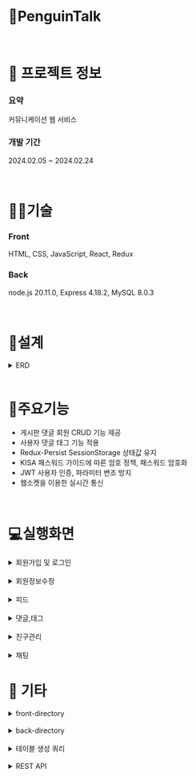 # 🐧PenguinTalk

<br />

# 📄 프로젝트 정보

### 요약

커뮤니케이션 웹 서비스

### 개발 기간

2024.02.05 ~ 2024.02.24

<br />

# 👩‍🔧기술

### Front

HTML, CSS, JavaScript, React, Redux

### Back

node.js 20.11.0, Express 4.18.2, MySQL 8.0.3

<br />

# 📝설계

<details>
<summary>ERD</summary>
<div markdown="1" style="padding-left: 15px;">
<img src="https://github.com/HancheolJeong/PenguinTalk/assets/70940120/35002d57-a6ea-42c3-a3ba-86495963c7ed.png" width="800px"/>
</div>
</details>

<br/>

# 🔑주요기능

- 게시판 댓글 회원 CRUD 기능 제공
- 사용자 댓글 태그 기능 적용
- Redux-Persist SessionStorage 상태값 유지
- KISA 패스워드 가이드에 따른 암호 정책, 패스워드 암호화
- JWT 사용자 인증, 파라미터 변조 방지
- 웹소켓을 이용한 실시간 통신

<br/>

# 💻실행화면

<details><summary>회원가입 및 로그인</summary>
<div markdown="1" style="padding-left: 15px;">
<img src="https://github.com/HancheolJeong/PenguinTalk/assets/70940120/dd1a9f03-7fa8-4a89-ba1f-c5e6451fe4a7.png" width="800px"/>
<p style="text-align: center;">회원가입</p>
</div>

<br>

<div markdown="1" style="padding-left: 15px;">
<img src="https://github.com/HancheolJeong/PenguinTalk/assets/70940120/ce0eedfa-ef2c-4dee-bf8b-6ce8ee5d15ec.png" width="800px"/>
<p style="text-align: center;">로그인</p>
</div>

<br>

<div markdown="1" style="padding-left: 15px;">
<img src="https://github.com/HancheolJeong/PenguinTalk/assets/70940120/4586d19c-d318-44b1-8590-fa053a2ef6c5.png" width="800px"/>
<p style="text-align: center;">프로필</p>
</div>
</details>

<br>

<details><summary>회원정보수정</summary>
<div markdown="1" style="padding-left: 15px;">
<img src="https://github.com/HancheolJeong/PenguinTalk/assets/70940120/de230f32-e4bc-4a65-ac04-29145d82bc22.png" width="800px"/>
<p style="text-align: center;">회원정보 수정</p>
</div>

<br>

<div markdown="1" style="padding-left: 15px;">
<img src="https://github.com/HancheolJeong/PenguinTalk/assets/70940120/79db91a5-d659-4750-8014-5cc09f7458cb.png" width="800px"/>
<p style="text-align: center;">패스워드 확인</p>
</div>

<br>

<div markdown="1" style="padding-left: 15px;">
<img src="https://github.com/HancheolJeong/PenguinTalk/assets/70940120/8cbdaae3-c700-4e12-bdcc-5f68b94d45d0.png" width="800px"/>
<p style="text-align: center;">새로운 패스워드 입력</p>
</div>
</details>

<br>

<details><summary>피드</summary>
<div markdown="1" style="padding-left: 15px;">
<img src="https://github.com/HancheolJeong/PenguinTalk/assets/70940120/f032f4ac-9b47-4175-8277-6bd3d5f65410.png" width="800px"/>
<p style="text-align: center;">피드작성</p>
</div>

<br>

<div markdown="1" style="padding-left: 15px;">
<img src="https://github.com/HancheolJeong/PenguinTalk/assets/70940120/b28cc802-00ac-4d27-ae67-e4b21e3195ce.png" width="800px"/>
<p style="text-align: center;">피드</p>
</div>
</details>

<br>

<details><summary>댓글,태그</summary>
<div markdown="1" style="padding-left: 15px;">
<img src="https://github.com/HancheolJeong/PenguinTalk/assets/70940120/c74fec5a-fee2-46b3-b70d-d37788945228.png" width="800px"/>
<p style="text-align: center;">댓글작성</p>
</div>

<br>

<div markdown="1" style="padding-left: 15px;">
<img src="https://github.com/HancheolJeong/PenguinTalk/assets/70940120/8526c5bf-83f7-4778-b58f-2069174f09d8.png" width="800px"/>
<p style="text-align: center;">친구태그</p>
</div>

<br>

<div markdown="1" style="padding-left: 15px;">
<img src="https://github.com/HancheolJeong/PenguinTalk/assets/70940120/b6a53641-070c-4d62-b5ff-25cf484ab397.png" width="800px"/>
<p style="text-align: center;">태그알림</p>
</div>
</details>

<br>

<details><summary>친구관리</summary>
<div markdown="1" style="padding-left: 15px;">
<img src="https://github.com/HancheolJeong/PenguinTalk/assets/70940120/81b00f6b-8818-4eb5-9210-90e08b985630.png" width="800px"/>
<p style="text-align: center;">드롭다운메뉴</p>
</div>

<br>

<div markdown="1" style="padding-left: 15px;">
<img src="https://github.com/HancheolJeong/PenguinTalk/assets/70940120/e37262b6-7c50-4994-afb1-df0f55d0abb3.png" width="800px"/>
<p style="text-align: center;">회원목록</p>
</div>

<br>

<div markdown="1" style="padding-left: 15px;">
<img src="https://github.com/HancheolJeong/PenguinTalk/assets/70940120/5c2f4498-374f-4633-a911-b6a3e6eeea31.png" width="800px"/>
<p style="text-align: center;">친구목록</p>
</div>
</details>

<br>

<details><summary>채팅</summary>
<div markdown="1" style="padding-left: 15px;">
<img src="https://github.com/HancheolJeong/PenguinTalk/assets/70940120/b947299d-6399-41fc-b9b3-5a040969bf21.png" width="800px"/>
<p style="text-align: center;">채팅</p>
</div>
</details>



# 📎 기타

<details><summary>front-directory</summary>
front-end/<br>
|-- node_modules/<br>
|-- build/<br>
|-- public/<br>
|-- src/<br>
|   |-- components/<br>
|   |   |-- feedComponent.jsx<br>
|   |   |-- footerComponent.jsx<br>
|   |   |-- headerComponent.jsx<br>
|   |   |-- mailComponent.jsx<br>
|   |   |-- messageComponent.jsx<br>
|   |   |-- registerComponent.jsx<br>
|   |-- services/<br>
|   |   |-- chatService.js<br>
|   |   |-- feedService.js<br>
|   |   |-- friendService.js<br>
|   |   |-- userService.js<br>
|   |-- App.css<br>
|   |-- App.js<br>
|   |-- App.test.js<br>
|   |-- http-common.js<br>
|   |-- index.css<br>
|   |-- index.js<br>
|   |-- service.js<br>
|   |-- app.css<br>
|-- package-lock.json<br>
|-- package.json<br>
|-- README.md<br>
</details>

<br>

<details><summary>back-directory</summary>
back-end/<br>
|-- node_modules/<br>
|-- resources/<br>
|   |-- images/<br>
|   |-- logs/<br>
|   |-- xml/<br>
|-- controllers/<br>
|   |-- chatController.js<br>
|   |-- feedController.js<br>
|   |-- friendController.js<br>
|   |-- userController.js<br>
|-- models/<br>
|   |-- db.js<br>
|   |-- chatModel.js<br>
|   |-- feedModel.js<br>
|   |-- friendModel.js<br>
|   |-- userModel.js<br>
|-- routes/<br>
|   |-- routes.js<br>
|-- middleware/<br>
|   |-- auth.js<br>
|   |-- upload.js<br>
|-- libs/<br>
|   |-- socketHandler.js<br>
|-- server.js<br>
|-- .env<br>
|-- .gitignore<br>
|-- package-lock.json<br>
|-- package.json<br>
|-- README.md<br>
</details>

<br>

<details><summary>테이블 생성 쿼리</summary>
- user table

CREATE TABLE user (
    id VARCHAR(255) PRIMARY KEY,
    passwd VARCHAR(255) NOT NULL,
    name VARCHAR(100) NOT NULL,
    birthday DATE NOT NULL,
    gender TINYINT NOT NULL, #0:Male 1:Female
    create_dt TIMESTAMP NOT NULL DEFAULT CURRENT_TIMESTAMP,
    login_dt TIMESTAMP NOT NULL DEFAULT CURRENT_TIMESTAMP,
    picture_url VARCHAR(255) NOT NULL DEFAULT 'default.png'
);

- post table

CREATE TABLE post (
    id INT PRIMARY KEY AUTO_INCREMENT,
    user_id VARCHAR(255) NOT NULL,
    title VARCHAR(100) NOT NULL,
    content_url VARCHAR(255) NOT NULL,
    scope TINYINT NOT NULL DEFAULT 0, #0:Public 1:Friends 2:Private
    create_dt TIMESTAMP DEFAULT CURRENT_TIMESTAMP,
    FOREIGN KEY (user_id) REFERENCES user(id) ON DELETE CASCADE
);

- comment table

CREATE TABLE comments (
    id INT PRIMARY KEY AUTO_INCREMENT,
    post_id INT NOT NULL,
    user_id VARCHAR(255) NOT NULL,
    content VARCHAR(100) NOT NULL,
    create_dt TIMESTAMP DEFAULT CURRENT_TIMESTAMP,
    FOREIGN KEY (post_id) REFERENCES post(id) ON DELETE CASCADE,
    FOREIGN KEY (user_id) REFERENCES user(id) ON DELETE CASCADE
);

- tag table

CREATE TABLE tags (
    comment_id INT NOT NULL,
    user_id VARCHAR(255) NOT NULL,
    checking TINYINT NOT NULL DEFAULT 0, # 0:미확인, 1:확인
    create_dt TIMESTAMP DEFAULT CURRENT_TIMESTAMP,
    PRIMARY KEY (comment_id, user_id),
    FOREIGN KEY (comment_id) REFERENCES comment(id) ON DELETE CASCADE,
    FOREIGN KEY (user_id) REFERENCES user(id) ON DELETE CASCADE
);

- friend list table

CREATE TABLE friend_list (
    user_id VARCHAR(255) NOT NULL,
    friend_id VARCHAR(255) NOT NULL,
    create_dt TIMESTAMP DEFAULT CURRENT_TIMESTAMP,
    PRIMARY KEY (user_id, friend_id),
    FOREIGN KEY (user_id) REFERENCES user(id) ON DELETE CASCADE,
    FOREIGN KEY (friend_id) REFERENCES user(id) ON DELETE CASCADE
);

- request friend table

CREATE TABLE friend_request (
    sender_id VARCHAR(255) NOT NULL,
    receiver_id VARCHAR(255) NOT NULL,
    PRIMARY KEY (sender_id, receiver_id),
    create_dt TIMESTAMP DEFAULT CURRENT_TIMESTAMP,
    FOREIGN KEY (sender_id) REFERENCES user(id) ON DELETE CASCADE,
    FOREIGN KEY (receiver_id) REFERENCES user(id) ON DELETE CASCADE
);

- block user table

CREATE TABLE friend_blocking (
    user_id VARCHAR(255) NOT NULL,
    blocked_user_id VARCHAR(255) NOT NULL,
    create_dt TIMESTAMP DEFAULT CURRENT_TIMESTAMP,
    PRIMARY KEY (user_id, blocked_user_id),
    FOREIGN KEY (user_id) REFERENCES user(id) ON DELETE CASCADE,
    FOREIGN KEY (blocked_user_id) REFERENCES user(id) ON DELETE CASCADE
);

- chat log table

CREATE TABLE chat_history (
    id INT PRIMARY KEY AUTO_INCREMENT,
    sender_id VARCHAR(255) NOT NULL,
    receiver_id VARCHAR(255) NOT NULL,
    checking TINYINT NOT NULL DEFAULT 0,
    message_content TEXT NOT NULL,
    create_dt TIMESTAMP(6) DEFAULT CURRENT_TIMESTAMP(6),
    FOREIGN KEY (sender_id) REFERENCES user(id) ON DELETE CASCADE,
    FOREIGN KEY (receiver_id) REFERENCES user(id) ON DELETE CASCADE
);
</details>

<br>

<details><summary>REST API</summary>
|uri|method|requset|response|
|------|---|---|---|
|/user/add|post|id, pw, name, birthday, gender|result|
|/user/login|post|id, pw|result|
|/user/del|delete|id|result|
|/user/mod/pw|patch|id, pw|result|
|/user/mod/url|patch|id, url|result|
|/user/mod/info|put|id, name, birthday, gender|result|
|/user/get/img|get|id|image|
|/user/get/info|get|id|result, items[id, name, birthday, gender, create_dt, login_dt, picture_url]|
|/user/get/name|get|id|result, items[name]|
|/user/get/url|get|id|result, items[picture_url]|
|/user/get/list|get|id|result, items[id, name, birthday, gender, create_dt, login_dt, picture_url]|
|------|---|---|---|
|/friend|get|user_id, page|result, items[id, name, birthday, gender, create_dt, login_dt, picture_url]|
|/friend/get/img|get|id|image|
|/friend/add|post|user_id, friend_id|result|
|/friend/del|delete|user_id, friend_id|result|
|/friend/request/fm|get|sender_id, page|result, items[receiver_id, create_dt]|
|/friend/request/tm|get|receiver_id, page|resultm items[sender_id, create_dt]|
|/friend/request/pos|get|user_id, page|result, items[id, name, birthday, gender, picture_url]|
|/friend/request/add|post|sender_id, receiver_id|result|
|/friend/request/del|delete|sender_id, receiver_id|result|
|/friend/block|post|user_id, page|result, items[blocked_user_id]|
|/friend/block/pos|post|user_id|result, items[id, name, birthday, gender, picture_url]|
|/friend/block/add|post|user_id, blocked_id|result|
|/friend/block/del|delete|user_id, blocked_id|result|
|------|---|---|---|
|/feed:page|get|page|result, items[id, user_id, title, content_url, scope, create_dt, name, count_comment]|
|/feed|get|page, keyword|result, items[id, user_id, title, content_url, scope, create_dt, name, count_comment]|
|/feed/home|get|id, page|result, items[id, user_id, title, content_url, scope, create_dt, name, count_comment]|
|/feed/search|get|id, page, keyword|result items[id, user_id, title, content_url, scope, create_dt, name, count_comment]|
|/feed/my|get|id, page|result items[id, user_id, title, content_url, scope, create_dt, name, count_comment]|
|/feed/friend|get|id, page|result items[id, user_id, title, content_url, scope, create_dt, name, count_comment]|
|/feed/nonfriend|get|id, page|result items[id, user_id, title, content_url, scope, create_dt, name, count_comment]|
|/feed/postId|get|id|result items[id, user_id, title, content_url, scope, create_dt, name, count_comment]|
|/feed/get/img|get|id|image|
|/feed/add|post|id, title, content_url, scope|result|
|/feed/mod|put|id, title, content_url, scope|result|
|/feed/del|delete|id|result|
|/feed/comment|get|post_id, page|result, items[id, post_id, user_id, create_dt, tagged_count]|
|/feed/comment/add|post|post_id, user_id, content, users|result|
|/feed/comment/mod|put|id, content|result|
|/feed/comment/del|delete|id|result|
|/feed/tag|get|user_id, page|result, items[comment_id, post_id, sender_id, receiver_id, content, create_dt, checking]|
|------|---|---|---|
|/chat|get|sender_id, receiver_id, message_content|result, items[id, sender_id, receiver_id, message_content, create_dt]|
|/chat/add|post|sender_id, receiver_id, page|result|
</details>